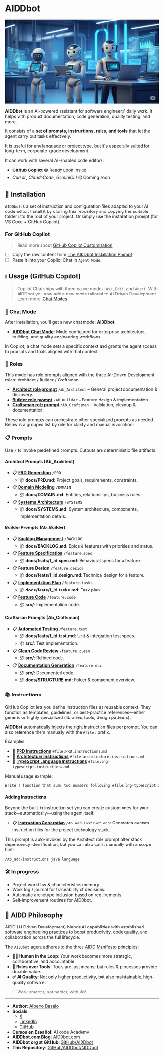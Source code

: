 # AIDDbot

![AIDDbot coding agents](./AIDD-bot.png)

**AIDDbot** is an AI-powered assistant for software engineers' daily work. It helps with product documentation, code generation, quality testing, and more.

It consists of a **set of prompts, instructions, rules, and tools** that let the agent carry out tasks effectively.

It is useful for any language or project type, but it's especially suited for long-term, corporate-grade development.

It can work with several AI-enabled code editors:

- **GitHub Copilot** 🟢 Ready [Look inside](https://github.com/AIDDbot/AIDDbot/tree/main/.github)
- _Cursor_, _ClaudeCode_, _GeminiCLI_ 🟡 Coming soon

## 🔌 Installation

`AIDDbot` is a set of instruction and configuration files adapted to your AI code editor. Install it by cloning this repository and copying the suitable folder into the root of your project. Or simply use the installation prompt (for VS Code + GitHub Copilot).

### For GitHub Copilot

> Read more about [GitHub Copilot Customization](https://code.visualstudio.com/docs/copilot/copilot-customization)

- [ ] Copy the raw content from [The AIDDbot Installation Prompt](https://raw.githubusercontent.com/AIDDbot/AIDDbot/refs/heads/main/.github/prompts/Ab_install-for-copilot.prompt.md)
- [ ] Paste it into your Copilot Chat in `Agent Mode`.

## ℹ️ Usage (GitHub Copilot)

> Copilot Chat ships with three native modes: `Ask`, `Edit`, and `Agent`. With AIDDbot you now add a new mode tailored to AI Driven Development. Learn more: [Chat Modes](https://code.visualstudio.com/docs/copilot/chat/chat-modes)

### 🤖 Chat Mode

After installation, you'll get a new chat mode: **AIDDbot**.

- **[AIDDbot Chat Mode](https://github.com/AIDDbot/AIDDbot/blob/main/.github/chatmodes/AIDDbot.chatmode.md)**: Mode configured for enterprise architecture, building, and quality engineering workflows.

In Copilot, a chat mode sets a specific context and grants the agent access to prompts and tools aligned with that context.

### 🧭 Roles

This mode has role prompts aligned with the three AI-Driven Development roles: Architect / Builder / Craftsman.

- **[Architect role prompt](/.github/prompts/Ab_Architect.prompt.md)** `/Ab_Architect` – General project documentation & discovery.
- **[Builder role prompt](/.github/prompts/Ab_Builder.prompt.md)** `/Ab_Builder` – Feature design & implementation.
- **[Craftsman role prompt](/.github/prompts/Ab_Craftsman.prompt.md)** `/Ab_Craftsman` – Validation, cleanup & documentation.

These role prompts can orchestrate other specialized prompts as needed. Below is a grouped list by role for clarity and manual invocation:

### 📋 Prompts

Use `/` to invoke predefined prompts. Outputs are deterministic file artifacts.

#### Architect Prompts (Ab_Architect)

- 📋 **[PRD Generation](https://github.com/AIDDbot/AIDDbot/blob/main/.github/prompts/PRD.prompt.md)** `/PRD`
  - 📦 **docs/PRD.md**: Project goals, requirements, constraints.
- 📋 **[Domain Modeling](https://github.com/AIDDbot/AIDDbot/blob/main/.github/prompts/DOMAIN.prompt.md)** `/DOMAIN`
  - 📦 **docs/DOMAIN.md**: Entities, relationships, business rules.
- 📋 **[Systems Architecture](https://github.com/AIDDbot/AIDDbot/blob/main/.github/prompts/SYSTEMS.prompt.md)** `/SYSTEMS`
  - 📦 **docs/SYSTEMS.md**: System architecture, components, implementation details.

#### Builder Prompts (Ab_Builder)

- 📋 **[Backlog Management](https://github.com/AIDDbot/AIDDbot/blob/main/.github/prompts/BACKLOG.prompt.md)** `/BACKLOG`
  - 📦 **docs/BACKLOG.md**: Epics & features with priorities and status.
- 📋 **[Feature Specification](https://github.com/AIDDbot/AIDDbot/blob/main/.github/prompts/feature.spec.prompt.md)** `/feature.spec`
  - 📦 **docs/feats/f_id.spec.md**: Behavioral specs for a feature.
- 📋 **[Feature Design](https://github.com/AIDDbot/AIDDbot/blob/main/.github/prompts/feature.design.prompt.md)** `/feature.design`
  - 📦 **docs/feats/f_id.design.md**: Technical design for a feature.
- 📋 **[Implementation Plan](https://github.com/AIDDbot/AIDDbot/blob/main/.github/prompts/feature.tasks.prompt.md)** `/feature.tasks`
  - 📦 **docs/feats/f_id.tasks.md**: Task plan.
- 📋 **[Feature Code](https://github.com/AIDDbot/AIDDbot/blob/main/.github/prompts/feature.code.prompt.md)** `/feature.code`
  - 📦 **src/**: Implementation code.

#### Craftsman Prompts (Ab_Craftsman)

- 📋 **[Automated Testing](https://github.com/AIDDbot/AIDDbot/blob/main/.github/prompts/feature.test.prompt.md)** `/feature.test`
  - 📦 **docs/feats/f_id.test.md**: Unit & integration test specs.
  - 📦 **src/**: Test implementation.
- 📋 **[Clean Code Review](https://github.com/AIDDbot/AIDDbot/blob/main/.github/prompts/feature.clean.prompt.md)** `/feature.clean`
  - 📦 **src/**: Refined code.
- 📋 **[Documentation Generation](https://github.com/AIDDbot/AIDDbot/blob/main/.github/prompts/feature.doc.prompt.md)** `/feature.doc`
  - 📦 **src/**: Documented code.
  - 📦 **docs/STRUCTURE.md**: Folder & component overview.

### 📚 Instructions

GitHub Copilot lets you define instruction files as reusable context. They function as templates, guidelines, or best-practice references—either generic or highly specialized (libraries, tools, design patterns).

**AIDDbot** automatically injects the right instruction files per prompt. You can also reference them manually with the `#file:` prefix.

Examples:

- 📒 **[PRD Instructions](https://github.com/AIDDbot/AIDDbot/blob/main/.github/instructions/PRD.instructions.md)** `#file:PRD.instructions.md`
- 📒 **[Architecture Instructions](https://github.com/AIDDbot/AIDDbot/blob/main/.github/instructions/architecture.instructions.md)** `#file:architecture.instructions.md`
- 📒 **[TypeScript Language Instructions](https://github.com/AIDDbot/AIDDbot/blob/main/.github/instructions/lng-typescript.instructions.md)** `#file:lng-typescript.instructions.md`

Manual usage example:

```txt
Write a function that sums two numbers following #file:lng-typescript.instructions.md
```

#### Adding Instructions

Beyond the built-in instruction set you can create custom ones for your stack—automatically—using the agent itself.

- 📋 **[Instruction Generation](https://github.com/AIDDbot/AIDDbot/blob/main/.github/prompts/Ab_add-instructions.prompt.md)** `/Ab_add-instructions`: Generates custom instruction files for the project technology stack.

This prompt is auto-invoked by the Architect role prompt after stack dependency identification, but you can also call it manually with a scope hint:

```txt
/Ab_add-instructions java language
```

### 🛠️ In progress

- Project workflow & characteristics memory.
- Work log / journal for traceability of decisions.
- Automatic archetype inclusion based on requirements.
- Self-improvement routines for AIDDbot.

## 💭 AIDD Philosophy

AIDD (AI Driven Development) blends AI capabilities with established software engineering practices to boost productivity, code quality, and collaboration across the full lifecycle.

The `AIDDbot` agent adheres to the three [AIDD Manifesto](https://aiddbot.com/aidd-manifesto) principles:

- **🧑‍💻 Human in the Loop**: Your work becomes more strategic, collaborative, and accountable.
- **🔧 Rules over Tools**: Tools are just means; but rules & processes provide durable value.
- **✅ AI Quality**: Not only higher productivity, but also maintainable, high-quality software.

> Work smarter, not harder, with _Ab_!

---

- **Author**: [Alberto Basalo](https://albertobasalo.dev)
- **Socials**:
  - [X](https://x.com/albertobasalo)
  - [LinkedIn](https://www.linkedin.com/in/albertobasalo/)
  - [GitHub](https://github.com/albertobasalo)
- **Cursos en Español**: [AI code Academy](https://aicode.academy)
- **AIDDbot.com Blog**: [AIDDbot.com](https://aiddbot.com)
- **AIDDbot org at GitHub**: [GitHub/AIDDbot](https://github.com/AIDDbot)
- **This Repository**: [GitHub/AIDDbot/AIDDbot](https://github.com/AIDDbot/AIDDbot)